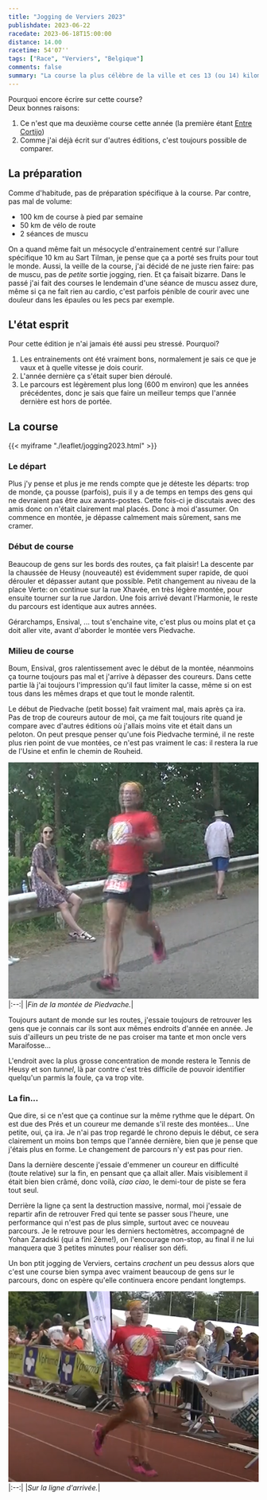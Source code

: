 ```yaml
---
title: "Jogging de Verviers 2023"
publishdate: 2023-06-22
racedate: 2023-06-18T15:00:00
distance: 14.00
racetime: 54'07''
tags: ["Race", "Verviers", "Belgique"]
comments: false
summary: "La course la plus célèbre de la ville et ces 13 (ou 14) kilomères, ça mérite bien un nouvel article dans le blog."
---
```


Pourquoi encore écrire sur cette course?    
Deux bonnes raisons:
1. Ce n'est que ma deuxième course cette année (la première étant [Entre Cortijo](../20230422_entrecortijos/))
2. Comme j'ai déjà écrit sur d'autres éditions, c'est toujours possible de comparer.

## La préparation

Comme d'habitude, pas de préparation spécifique à la course. Par contre, pas mal de volume:
- 100 km de course à pied par semaine
- 50 km de vélo de route
- 2 séances de muscu

On a quand même fait un mésocycle d'entrainement centré sur l'allure spécifique 10 km au Sart Tilman, je pense que ça a porté ses fruits pour tout le monde. Aussi, la veille de la course, j'ai décidé de ne juste rien faire: pas de muscu, pas de _petite_ sortie jogging, rien. Et ça faisait bizarre. Dans le passé j'ai fait des courses le lendemain d'une séance de muscu assez dure, même si ça ne fait rien au cardio, c'est parfois pénible de courir avec une douleur dans les épaules ou les pecs par exemple.


## L'état esprit

Pour cette édition je n'ai jamais été aussi peu stressé. Pourquoi?
1. Les entrainements ont été vraiment bons, normalement je sais ce que je vaux et à quelle vitesse je dois courir.
2. L'année dernière ça s'était super bien déroulé.
3. Le parcours est légèrement plus long (600 m environ) que les années précédentes, donc je sais que faire un meilleur temps que l'année dernière est hors de portée.

## La course

{{< myiframe "./leaflet/jogging2023.html" >}}

### Le départ

Plus j'y pense et plus je me rends compte que je déteste les départs: trop de monde, ça pousse (parfois), puis il y a de temps en temps des gens qui ne devraient pas être aux avants-postes. Cette fois-ci je discutais avec des amis donc on n'était clairement mal placés. Donc à moi d'assumer. On commence en montée, je dépasse calmement mais sûrement, sans me cramer.

### Début de course

Beaucoup de gens sur les bords des routes, ça fait plaisir! La descente par la chaussée de Heusy (nouveauté) est évidemment super rapide, de quoi dérouler et dépasser autant que possible. Petit changement au niveau de la place Verte: on continue sur la rue Xhavée, en très légère montée, pour ensuite tourner sur la rue Jardon. Une fois arrivé devant l'Harmonie, le reste du parcours est identique aux autres années.

Gérarchamps, Ensival, ... tout s'enchaine vite, c'est plus ou moins plat et ça doit aller vite, avant d'aborder le montée vers Piedvache.

### Milieu de course

Boum, Ensival, gros ralentissement avec le début de la montée, néanmoins ça tourne toujours pas mal et j'arrive à dépasser des coureurs. Dans cette partie là j'ai toujours l'impression qu'il faut limiter la casse, même si on est tous dans les mêmes draps et que tout le monde ralentit. 

Le début de Piedvache (petit bosse) fait vraiment mal, mais après ça ira. Pas de trop de coureurs autour de moi, ça me fait toujours rite quand je compare avec d'autres éditions où j'allais moins vite et était dans un peloton. On peut presque penser qu'une fois Piedvache terminé, il ne reste plus rien point de vue montées, ce n'est pas vraiment le cas: il restera la rue de l'Usine et enfin le chemin de Rouheid.

![Jogg Verviers](./images/joggingVerviers01.png)
|:--:|
|_Fin de la montée de Piedvache._|

Toujours autant de monde sur les routes, j'essaie toujours de retrouver les gens que je connais car ils sont aux mêmes endroits d'année en année. Je suis d'ailleurs un peu triste de ne pas croiser ma tante et mon oncle vers Maraifosse... 

L'endroit avec la plus grosse concentration de monde restera le Tennis de Heusy et son _tunnel_, là par contre c'est très difficile de pouvoir identifier quelqu'un parmis la foule, ça va trop vite.

### La fin...

Que dire, si ce n'est que ça continue sur la même rythme que le départ. On est due des Prés et un coureur me demande s'il reste des montées... Une petite, oui, ça ira. Je n'ai pas trop regardé le chrono depuis le début, ce sera clairement un moins bon temps que l'année dernière, bien que je pense que j'étais plus en forme. Le changement de parcours n'y est pas pour rien.

Dans la dernière descente j'essaie d'emmener un coureur en difficulté (toute relative) sur la fin, en pensant que ça allait aller. Mais visiblement il était bien bien crâmé, donc voilà, _ciao ciao_, le demi-tour de piste se fera tout seul. 

Derrière la ligne ça sent la destruction massive, normal, moi j'essaie de repartir afin de retrouver Fred qui tente se passer sous l'heure, une performance qui n'est pas de plus simple, surtout avec ce nouveau parcours. Je le retrouve pour les derniers hectomètres, accompagné de Yohan Zaradski (qui a fini 2ème!), on l'encourage non-stop, au final il ne lui manquera que 3 petites minutes pour réaliser son défi.

Un bon ptit jogging de Verviers, certains _crachent_ un peu dessus alors que c'est une course bien sympa avec vraiment beaucoup de gens sur le parcours, donc on espère qu'elle continuera encore pendant longtemps.

![Jogg Verviers](./images/joggingVerviers02.png)
|:--:|
|_Sur la ligne d'arrivée._|